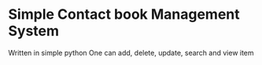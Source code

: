 # Simple Contact book Management System
Written in simple python
One can add, delete, update, search and view item
